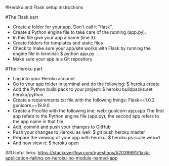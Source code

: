 #Heroku and Flask setup instructions

#The Flask part
- Create a folder for your app. Don't call it "flask".
- Create a Python engine file to take care of the running (app.py).
- In this file give your app a name (line 3).
- Create folders for templates and static files
- Check to make sure your app/site works with Flask by running the engine file in terminal:
  $ python app.py
- Make sure your app is a Git repository

#The Heroku part
- Log into your Heroku account
- Go to your app folder in terminal and do the following: $ heroku create
- Add the Python build pack to your project: $ heroku buildpacks:set heroku/python
- Create a requirements.txt file with the following things:
  Flask==1.0.2
  gunicorn==19.9.0
- Create a Procfile with the following line:
  web: gunicorn app:app
  The first app refers to the Python engine file (app.py), the second app refers to the app name in that file
- Add, commit and push your changes to GitHub
- Push your changes to Heroku as well: $ git push heroku master
- Prepare the viewing of your app with heroku: $ heroku ps:scale web=1
- And now view it: $ heroku open


##Useful links:
https://stackoverflow.com/questions/52039991/flask-application-failing-on-heroku-no-module-named-app
